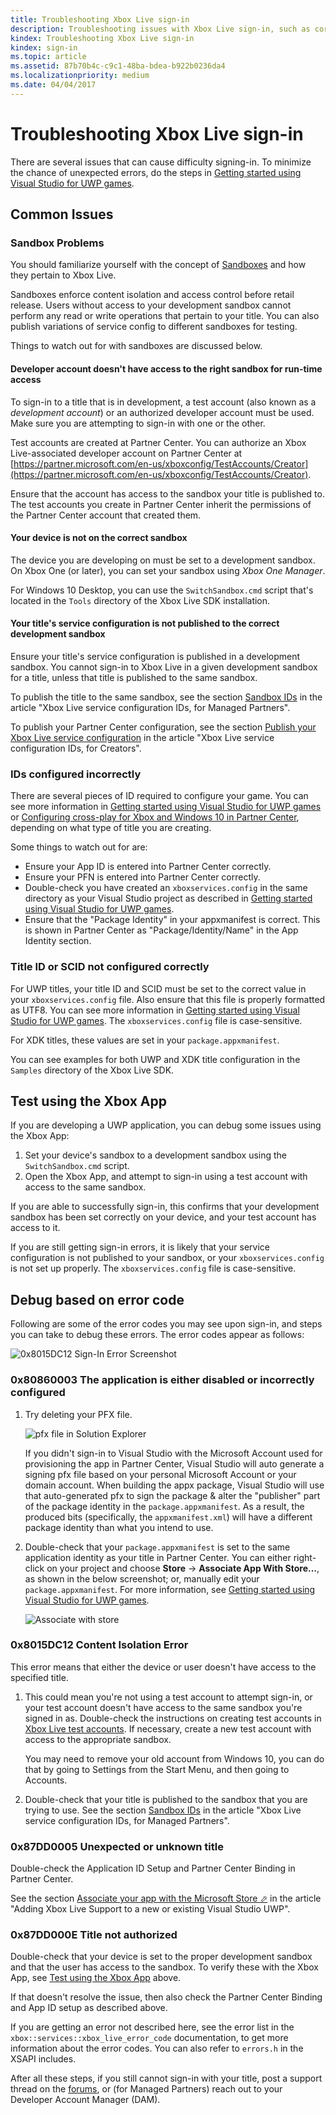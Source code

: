 ```yaml
---
title: Troubleshooting Xbox Live sign-in
description: Troubleshooting issues with Xbox Live sign-in, such as correct sandbox and configuration IDs.
kindex: Troubleshooting Xbox Live sign-in
kindex: sign-in
ms.topic: article
ms.assetid: 87b70b4c-c9c1-48ba-bdea-b922b0236da4
ms.localizationpriority: medium
ms.date: 04/04/2017
---
```


# Troubleshooting Xbox Live sign-in

There are several issues that can cause difficulty signing-in.
To minimize the chance of unexpected errors, do the steps in [Getting started using Visual Studio for UWP games](../../../get-started/setup-ide/managed-partners/vstudio-win10/live-get-started-vstudio-uwp.md).


## Common Issues


### Sandbox Problems

You should familiarize yourself with the concept of [Sandboxes](../../../test-release/sandboxes/live-sandboxes-nav.md) and how they pertain to Xbox Live.

Sandboxes enforce content isolation and access control before retail release.
Users without access to your development sandbox cannot perform any read or write operations that pertain to your title.
You can also publish variations of service config to different sandboxes for testing.

Things to watch out for with sandboxes are discussed below.


#### Developer account doesn't have access to the right sandbox for run-time access

To sign-in to a title that is in development, a test account (also known as a *development account*) or an authorized developer account must be used.
Make sure you are attempting to sign-in with one or the other.

Test accounts are created at Partner Center.
You can authorize an Xbox Live-associated developer account on Partner Center at [https://partner.microsoft.com/en-us/xboxconfig/TestAccounts/Creator](https://partner.microsoft.com/en-us/xboxconfig/TestAccounts/Creator).

Ensure that the account has access to the sandbox your title is published to.
The test accounts you create in Partner Center inherit the permissions of the Partner Center account that created them.


#### Your device is not on the correct sandbox

The device you are developing on must be set to a development sandbox.
On Xbox One (or later), you can set your sandbox using *Xbox One Manager*.

For Windows 10 Desktop, you can use the `SwitchSandbox.cmd` script that's located in the `Tools` directory of the Xbox Live SDK installation.


#### Your title's service configuration is not published to the correct development sandbox

Ensure your title's service configuration is published in a development sandbox.
You cannot sign-in to Xbox Live in a given development sandbox for a title, unless that title is published to the same sandbox.

To publish the title to the same sandbox, see the section [Sandbox IDs](../../../test-release/portal-config/live-service-config-ids-mp.md#sandbox-ids) in the article "Xbox Live service configuration IDs, for Managed Partners".

To publish your Partner Center configuration, see the section [Publish your Xbox Live service configuration](../../../test-release/portal-config/live-service-config-ids-creators.md#publish-your-xbox-live-service-configuration) in the article "Xbox Live service configuration IDs, for Creators".


### IDs configured incorrectly

There are several pieces of ID required to configure your game.
You can see more information in [Getting started using Visual Studio for UWP games](../../../get-started/setup-ide/managed-partners/vstudio-win10/live-get-started-vstudio-uwp.md) or [Configuring cross-play for Xbox and Windows 10 in Partner Center](../../../test-release/portal-config/live-config-cross-play-xbox-win10.md), depending on what type of title you are creating.

Some things to watch out for are:
* Ensure your App ID is entered into Partner Center correctly.
* Ensure your PFN is entered into Partner Center correctly.
* Double-check you have created an `xboxservices.config` in the same directory as your Visual Studio project as described in [Getting started using Visual Studio for UWP games](../../../get-started/setup-ide/managed-partners/vstudio-win10/live-get-started-vstudio-uwp.md).
* Ensure that the "Package Identity" in your appxmanifest is correct. This is shown in Partner Center as "Package/Identity/Name" in the App Identity section.


### Title ID or SCID not configured correctly

For UWP titles, your title ID and SCID must be set to the correct value in your `xboxservices.config` file.
Also ensure that this file is properly formatted as UTF8. You can see more information in [Getting started using Visual Studio for UWP games](../../../get-started/setup-ide/managed-partners/vstudio-win10/live-get-started-vstudio-uwp.md).
The `xboxservices.config` file is case-sensitive.

For XDK titles, these values are set in your `package.appxmanifest`.

You can see examples for both UWP and XDK title configuration in the `Samples` directory of the Xbox Live SDK.


## Test using the Xbox App

If you are developing a UWP application, you can debug some issues using the Xbox App:
1. Set your device's sandbox to a development sandbox using the `SwitchSandbox.cmd` script.
2. Open the Xbox App, and attempt to sign-in using a test account with access to the same sandbox.

If you are able to successfully sign-in, this confirms that your development sandbox has been set correctly on your device, and your test account has access to it.

If you are still getting sign-in errors, it is likely that your service configuration is not published to your sandbox, or your `xboxservices.config` is not set up properly.
The `xboxservices.config` file is case-sensitive.


## Debug based on error code

Following are some of the error codes you may see upon sign-in, and steps you can take to debug these errors.
The error codes appear as follows:

![0x8015DC12 Sign-In Error Screenshot](../../../images/troubleshooting/sign_in_error.png)


### 0x80860003 The application is either disabled or incorrectly configured

1. Try deleting your PFX file.

   ![pfx file in Solution Explorer](../../../images/troubleshooting/pfx_file.png)

   If you didn't sign-in to Visual Studio with the Microsoft Account used for provisioning the app in Partner Center, Visual Studio will auto generate a signing pfx file based on your personal Microsoft Account or your domain account.
   When building the appx package, Visual Studio will use that auto-generated pfx to sign the package & alter the "publisher" part of the package identity in the `package.appxmanifest`.
   As a result, the produced bits (specifically, the `appxmanifest.xml`) will have a different package identity than what you intend to use.

2. Double-check that your `package.appxmanifest` is set to the same application identity as your title in Partner Center.
   You can either right-click on your project and choose **Store** -> **Associate App With Store...**, as shown in the below screenshot; or, manually edit your `package.appxmanifest`.
   For more information, see [Getting started using Visual Studio for UWP games](../../../get-started/setup-ide/managed-partners/vstudio-win10/live-get-started-vstudio-uwp.md).

   ![Associate with store](../../../images/troubleshooting/appxmanifest_binding.png)


### 0x8015DC12 Content Isolation Error

This error means that either the device or user doesn't have access to the specified title.

1. This could mean you're not using a test account to attempt sign-in, or your test account doesn't have access to the same sandbox you're signed in as.
   Double-check the instructions on creating test accounts in [Xbox Live test accounts](../../../test-release/test-accounts/live-test-accounts.md).
   If necessary, create a new test account with access to the appropriate sandbox.

   You may need to remove your old account from Windows 10, you can do that by going to Settings from the Start Menu, and then going to Accounts.

2. Double-check that your title is published to the sandbox that you are trying to use.
   See the section [Sandbox IDs](../../../test-release/portal-config/live-service-config-ids-mp.md#sandbox-ids) in the article "Xbox Live service configuration IDs, for Managed Partners".


### 0x87DD0005 Unexpected or unknown title

Double-check the Application ID Setup and Partner Center Binding in Partner Center.

See the section <a href="https://docs.microsoft.com/windows-hardware/drivers/devapps/step-1--create-a-uwp-device-app#associate-your-app-with-the-microsoft-store" target="_blank">Associate your app with the Microsoft Store &#11008;</a> in the article "Adding Xbox Live Support to a new or existing Visual Studio UWP".


### 0x87DD000E Title not authorized

Double-check that your device is set to the proper development sandbox and that the user has access to the sandbox.
To verify these with the Xbox App, see [Test using the Xbox App](#test-using-the-xbox-app) above.

If that doesn't resolve the issue, then also check the Partner Center Binding and App ID setup as described above.

If you are getting an error not described here, see the error list in the `xbox::services::xbox_live_error_code` documentation, to get more information about the error codes.
You can also refer to `errors.h` in the XSAPI includes.

After all these steps, if you still cannot sign-in with your title, post a support thread on the [forums](https://forums.xboxlive.com), or (for Managed Partners) reach out to your Developer Account Manager (DAM).
